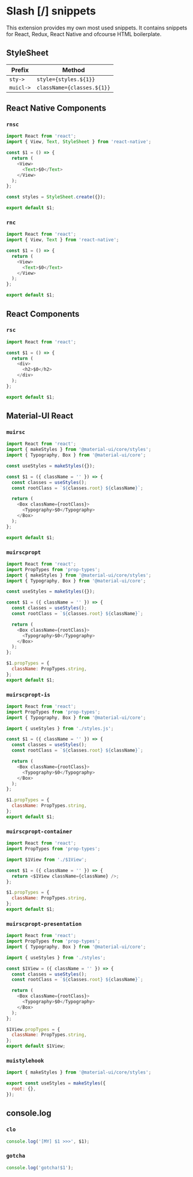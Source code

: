 # Slash [/] snippets

This extension provides my own most used snippets.
It contains snippets for React, Redux, React Native and ofcourse HTML boilerplate.

## StyleSheet

| Prefix    | Method                     |
| --------- | -------------------------- |
| `sty->`   | `style={styles.${1}}`      |
| `muicl->` | `className={classes.${1}}` |

## React Native Components

### `rnsc`

```javascript
import React from 'react';
import { View, Text, StyleSheet } from 'react-native';

const $1 = () => {
  return (
    <View>
      <Text>$0</Text>
    </View>
  );
};

const styles = StyleSheet.create({});

export default $1;
```

### `rnc`

```javascript
import React from 'react';
import { View, Text } from 'react-native';

const $1 = () => {
  return (
    <View>
      <Text>$0</Text>
    </View>
  );
};

export default $1;
```

## React Components

### `rsc`

```javascript
import React from 'react';

const $1 = () => {
  return (
    <div>
      <h2>$0</h2>
    </div>
  );
};

export default $1;
```

## Material-UI React

### `muirsc`

```javascript
import React from 'react';
import { makeStyles } from '@material-ui/core/styles';
import { Typography, Box } from '@material-ui/core';

const useStyles = makeStyles({});

const $1 = ({ className = '' }) => {
  const classes = useStyles();
  const rootClass = `${classes.root} ${className}`;

  return (
    <Box className={rootClass}>
      <Typography>$0</Typography>
    </Box>
  );
};

export default $1;
```

### `muirscpropt`

```javascript
import React from 'react';
import PropTypes from 'prop-types';
import { makeStyles } from '@material-ui/core/styles';
import { Typography, Box } from '@material-ui/core';

const useStyles = makeStyles({});

const $1 = ({ className = '' }) => {
  const classes = useStyles();
  const rootClass = `${classes.root} ${className}`;

  return (
    <Box className={rootClass}>
      <Typography>$0</Typography>
    </Box>
  );
};

$1.propTypes = {
  className: PropTypes.string,
};
export default $1;
```

### `muirscpropt-is`

```javascript
import React from 'react';
import PropTypes from 'prop-types';
import { Typography, Box } from '@material-ui/core';

import { useStyles } from './styles.js';

const $1 = ({ className = '' }) => {
  const classes = useStyles();
  const rootClass = `${classes.root} ${className}`;

  return (
    <Box className={rootClass}>
      <Typography>$0</Typography>
    </Box>
  );
};

$1.propTypes = {
  className: PropTypes.string,
};
export default $1;
```

### `muirscpropt-container`

```javascript
import React from 'react';
import PropTypes from 'prop-types';

import $1View from './$1View';

const $1 = ({ className = '' }) => {
  return <$1View className={className} />;
};

$1.propTypes = {
  className: PropTypes.string,
};
export default $1;
```

### `muirscpropt-presentation`

```javascript
import React from 'react';
import PropTypes from 'prop-types';
import { Typography, Box } from '@material-ui/core';

import { useStyles } from './styles';

const $1View = ({ className = '' }) => {
  const classes = useStyles();
  const rootClass = `${classes.root} ${className}`;

  return (
    <Box className={rootClass}>
      <Typography>$0</Typography>
    </Box>
  );
};

$1View.propTypes = {
  className: PropTypes.string,
};
export default $1View;
```

### `muistylehook`

```javascript
import { makeStyles } from '@material-ui/core/styles';

export const useStyles = makeStyles({
  root: {},
});
```

## console.log

### `clo`

```javascript
console.log('[MY] $1 >>>', $1);
```

### `gotcha`

```javascript
console.log('gotcha!$1');
```
